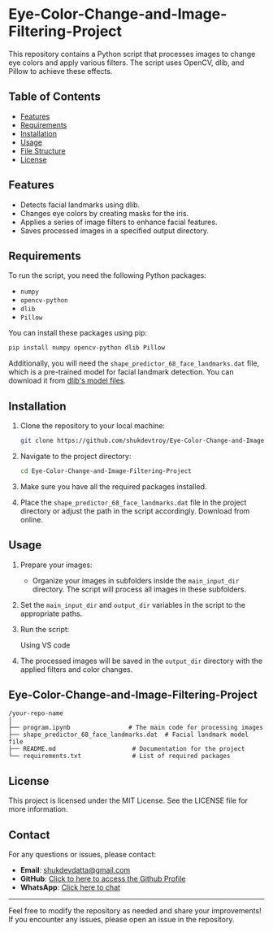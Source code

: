 # Eye-Color-Change-and-Image-Filtering-Project

This repository contains a Python script that processes images to change eye colors and apply various filters. The script uses OpenCV, dlib, and Pillow to achieve these effects.

## Table of Contents

- [Features](#features)
- [Requirements](#requirements)
- [Installation](#installation)
- [Usage](#usage)
- [File Structure](#file-structure)
- [License](#license)

## Features

- Detects facial landmarks using dlib.
- Changes eye colors by creating masks for the iris.
- Applies a series of image filters to enhance facial features.
- Saves processed images in a specified output directory.

## Requirements

To run the script, you need the following Python packages:

- `numpy`
- `opencv-python`
- `dlib`
- `Pillow`

You can install these packages using pip:

```bash
pip install numpy opencv-python dlib Pillow
```

Additionally, you will need the `shape_predictor_68_face_landmarks.dat` file, which is a pre-trained model for facial landmark detection. You can download it from [dlib's model files](http://dlib.net/files/).

## Installation

1. Clone the repository to your local machine:

   ```bash
   git clone https://github.com/shukdevtroy/Eye-Color-Change-and-Image-Filtering-Project.git
   ```

2. Navigate to the project directory:

   ```bash
   cd Eye-Color-Change-and-Image-Filtering-Project
   ```

3. Make sure you have all the required packages installed.

4. Place the `shape_predictor_68_face_landmarks.dat` file in the project directory or adjust the path in the script accordingly. Download from online.

## Usage

1. Prepare your images:
   - Organize your images in subfolders inside the `main_input_dir` directory. The script will process all images in these subfolders.

2. Set the `main_input_dir` and `output_dir` variables in the script to the appropriate paths.

3. Run the script:

   Using VS code

4. The processed images will be saved in the `output_dir` directory with the applied filters and color changes.

## Eye-Color-Change-and-Image-Filtering-Project

```
/your-repo-name
│
├── program.ipynb                # The main code for processing images
├── shape_predictor_68_face_landmarks.dat  # Facial landmark model file
├── README.md                     # Documentation for the project
└── requirements.txt              # List of required packages
```

## License

This project is licensed under the MIT License. See the LICENSE file for more information. 

## Contact

For any questions or issues, please contact:

- **Email**: shukdevdatta@gmail.com
- **GitHub**: [Click to here to access the Github Profile](https://github.com/shukdevtroy)
- **WhatsApp**: [Click here to chat](https://wa.me/+8801719296601)

---

Feel free to modify the repository as needed and share your improvements! If you encounter any issues, please open an issue in the repository.
